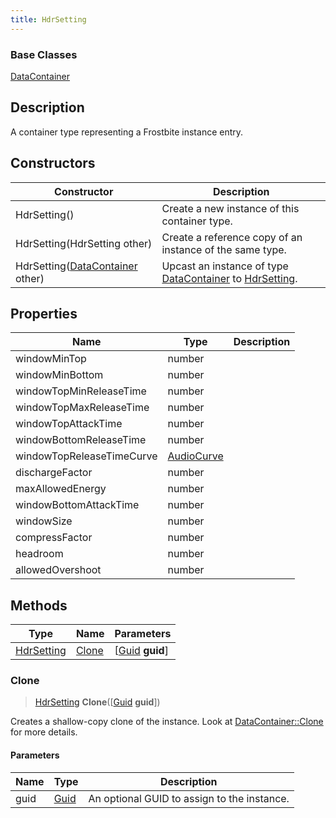 ```yaml
---
title: HdrSetting
---
```

### Base Classes

[DataContainer](/vext/ref/shared/class/datacontainer)

## Description

A container type representing a Frostbite instance entry.

## Constructors

| Constructor                                                           | Description                                                                                                 |
| --------------------------------------------------------------------- | ----------------------------------------------------------------------------------------------------------- |
| HdrSetting()                                                          | Create a new instance of this container type.                                                               |
| HdrSetting(HdrSetting other)                                          | Create a reference copy of an instance of the same type.                                                    |
| HdrSetting([DataContainer](/vext/ref/shared/class/datacontainer) other) | Upcast an instance of type [DataContainer](/vext/ref/shared/class/datacontainer) to [HdrSetting](/vext/ref/fb/hdrsetting/). |

## Properties

| Name                      | Type                     | Description |
| ------------------------- | ------------------------ | ----------- |
| windowMinTop              | number                   |             |
| windowMinBottom           | number                   |             |
| windowTopMinReleaseTime   | number                   |             |
| windowTopMaxReleaseTime   | number                   |             |
| windowTopAttackTime       | number                   |             |
| windowBottomReleaseTime   | number                   |             |
| windowTopReleaseTimeCurve | [AudioCurve](/vext/ref/fb/audiocurve/) |             |
| dischargeFactor           | number                   |             |
| maxAllowedEnergy          | number                   |             |
| windowBottomAttackTime    | number                   |             |
| windowSize                | number                   |             |
| compressFactor            | number                   |             |
| headroom                  | number                   |             |
| allowedOvershoot          | number                   |             |

## Methods

| Type                     | Name            | Parameters                                     |
| ------------------------ | --------------- | ---------------------------------------------- |
| [HdrSetting](/vext/ref/fb/hdrsetting/) | [Clone](#clone) | \[[Guid](/vext/ref/shared/class/guid) **guid**\] |

### Clone

> [HdrSetting](/vext/ref/fb/hdrsetting/) **Clone**(\[[Guid](/vext/ref/shared/class/guid) **guid**\])

Creates a shallow-copy clone of the instance. Look at [DataContainer::Clone](/vext/ref/shared/class/datacontainer#clone) for more details.

#### Parameters

| Name | Type         | Description                                 |
| ---- | ------------ | ------------------------------------------- |
| guid | [Guid](/vext/ref/shared/class/guid/) | An optional GUID to assign to the instance. |
